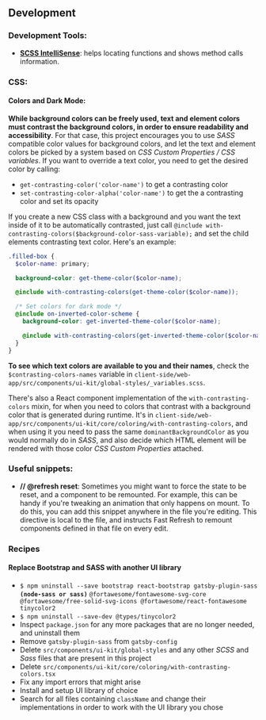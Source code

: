 ## Development

### Development Tools:

- **[SCSS IntelliSense](https://marketplace.visualstudio.com/items?itemName=mrmlnc.vscode-scss)**: helps locating functions and shows method calls information.

### CSS:

#### Colors and Dark Mode:

**While background colors can be freely used, text and element colors must contrast the background colors, in order to ensure readability and accessibility**. For that case, this project encourages you to use _SASS_ compatible color values for background colors, and let the text and element colors be picked by a system based on _CSS Custom Properties / CSS variables_. If you want to override a text color, you need to get the desired color by calling:

- `get-contrasting-color('color-name')` to get a contrasting color
- `set-contrasting-color-alpha('color-name')` to get the a contrasting color and set its opacity

If you create a new CSS class with a background and you want the text inside of it to be automatically contrasted, just call `@include with-contrasting-colors($background-color-sass-variable);` and set the child elements contrasting text color. Here's an example:

```scss
.filled-box {
  $color-name: primary;

  background-color: get-theme-color($color-name);

  @include with-contrasting-colors(get-theme-color($color-name));

  /* Set colors for dark mode */
  @include on-inverted-color-scheme {
    background-color: get-inverted-theme-color($color-name);

    @include with-contrasting-colors(get-inverted-theme-color($color-name));
  }
}
```

**To see which text colors are available to you and their names**, check the `$contrasting-colors-names` variable in `client-side/web-app/src/components/ui-kit/global-styles/_variables.scss`.

There's also a React component implementation of the `with-contrasting-colors` mixin, for when you need to colors that contrast with a background color that is generated during runtime. It's in `client-side/web-app/src/components/ui-kit/core/coloring/with-contrasting-colors`, and when using it you need to pass the same `dominantBackgroundColor` as you would normally do in _SASS_, and also decide which HTML element will be rendered with those color _CSS Custom Properties_ attached.

### Useful snippets:

- **// @refresh reset**: Sometimes you might want to force the state to be reset, and a component to be remounted. For example, this can be handy if you're tweaking an animation that only happens on mount. To do this, you can add this snippet anywhere in the file you're editing. This directive is local to the file, and instructs Fast Refresh to remount components defined in that file on every edit.

### Recipes

#### Replace Bootstrap and SASS with another UI library

- `$ npm uninstall --save bootstrap react-bootstrap gatsby-plugin-sass` **`(node-sass or sass)`** `@fortawesome/fontawesome-svg-core @fortawesome/free-solid-svg-icons @fortawesome/react-fontawesome tinycolor2`
- `$ npm uninstall --save-dev @types/tinycolor2`
- Inspect `package.json` for any more packages that are no longer needed, and uninstall them
- Remove `gatsby-plugin-sass` from `gatsby-config`
- Delete `src/components/ui-kit/global-styles` and any other _SCSS_ and _Sass_ files that are present in this project
- Delete `src/components/ui-kit/core/coloring/with-contrasting-colors.tsx`
- Fix any import errors that might arise
- Install and setup UI library of choice
- Search for all files containing `className` and change their implementations in order to work with the UI library you chose
